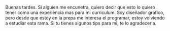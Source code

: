 Buenas tardes.
    Si alguien me encunetra, quiero decir que esto lo quiero tener como una experiencia mas para mi curriculum. Soy diseñador grafico, pero desde que estoy en la prepa me interesa el programar, estoy volviendo a estudiar esta rama.
    Si tu tienes algunos tips para mi, te lo agradeceria.